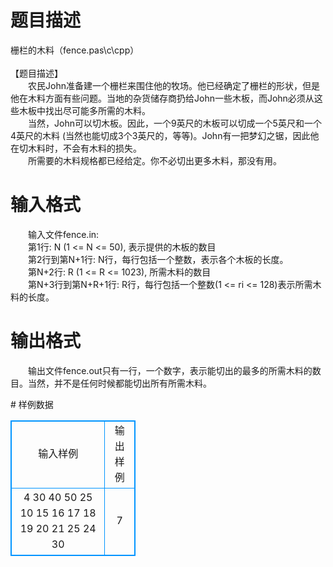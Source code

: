 # 

 
 # 题目描述 
<p>
栅栏的木料（fence.pas\c\cpp）<br><br>【题目描述】<br>　　农民John准备建一个栅栏来围住他的牧场。他已经确定了栅栏的形状，但是他在木料方面有些问题。当地的杂货储存商扔给John一些木板，而John必须从这些木板中找出尽可能多所需的木料。 <br>　　当然，John可以切木板。因此，一个9英尺的木板可以切成一个5英尺和一个4英尺的木料 (当然也能切成3个3英尺的，等等)。John有一把梦幻之锯，因此他在切木料时，不会有木料的损失。 <br>　　所需要的木料规格都已经给定。你不必切出更多木料，那没有用。<br></p> 

 
 # 输入格式 
<p>
　　输入文件fence.in:<br>　　第1行: N (1 <= N <= 50), 表示提供的木板的数目 <br>　　第2行到第N+1行: N行，每行包括一个整数，表示各个木板的长度。 <br>　　第N+2行: R (1 <= R <= 1023), 所需木料的数目 <br>　　第N+3行到第N+R+1行: R行，每行包括一个整数(1 <= ri <= 128)表示所需木料的长度。 <br></p> 

 
 # 输出格式 
<p>
　　输出文件fence.out只有一行，一个数字，表示能切出的最多的所需木料的数目。当然，并不是任何时候都能切出所有所需木料。 </p> 
# 样例数据
<style>
        table,table tr th, table tr td { border:1px solid #0094ff; }
        table { width: 200px; min-height: 25px; line-height: 25px; text-align: center; border-collapse: collapse;}   
    </style>
<table>
	<tr>
		<td>输入样例</td>
		<td>输出样例</td>
	</tr>
<tr><td>4
30
40
50
25
10
15
16
17
18
19
20
21
25
24
30
</td><td>7</td></tr></table>
